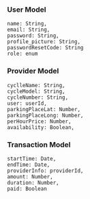 ### User Model

    name: String,
    email: String,
    password: String,
    profile_picture: String,
    passwordResetCode: String
    role: enum

### Provider Model

    cyclleName: String,
    cycleModel: String,
    cycleNumber: String,
    user: userId,
    parkingPlaceLat: Number, 
    parkingPlaceLong: Number,
    perHourPrice: Number,
    availability: Boolean,

### Transaction Model

    startTime: Date,
    endTime: Date,
    providerInfo: providerId,
    amount: Number,
    duration: Number,
    paid: Boolean

